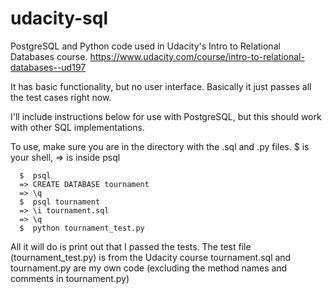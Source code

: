 # udacity-sql
PostgreSQL and Python code used in Udacity's Intro to Relational Databases course. 
https://www.udacity.com/course/intro-to-relational-databases--ud197

It has basic functionality, but no user interface. Basically it just passes all the test cases right now.

I'll include instructions below for use with PostgreSQL, but this should work with other SQL implementations.

To use, make sure you are in the directory with the .sql and .py files. $ is your shell, => is inside psql
```
  $  psql
  => CREATE DATABASE tournament
  => \q
  $  psql tournament
  => \i tournament.sql
  => \q
  $  python tournament_test.py
```  
All it will do is print out that I passed the tests. The test file (tournament_test.py) is from the Udacity course
tournament.sql and tournament.py are my own code (excluding the method names and comments in tournament.py)
